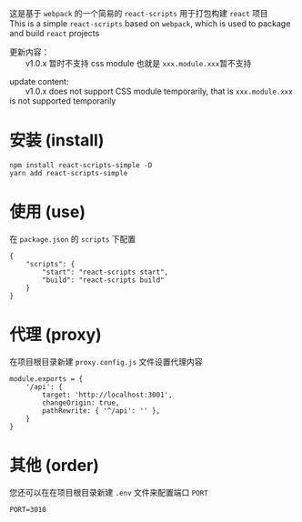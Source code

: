 这是基于 `webpack` 的一个简易的 `react-scripts` 用于打包构建 `react` 项目  
This is a simple `react-scripts` based on `webpack`, which is used to package and build `react` projects

更新内容：  
&emsp;&emsp;v1.0.x 暂时不支持 css module 也就是 `xxx.module.xxx`暂不支持

update content:  
&emsp;&emsp;v1.0.x does not support CSS module temporarily, that is `xxx.module.xxx` is not supported temporarily
# 安装 (install)

```
npm install react-scripts-simple -D
yarn add react-scripts-simple
```

# 使用 (use)

在 `package.json` 的 `scripts` 下配置

```
{
    "scripts": {
        "start": "react-scripts start",
        "build": "react-scripts build"
    }
}
```

# 代理 (proxy)

在项目根目录新建 `proxy.config.js` 文件设置代理内容

```
module.exports = {
    '/api': {
        target: 'http://localhost:3001',
        changeOrigin: true,
        pathRewrite: { '^/api': '' },
    }
}
```

# 其他 (order)

您还可以在在项目根目录新建 `.env` 文件来配置端口 `PORT`

```
PORT=3010
```

